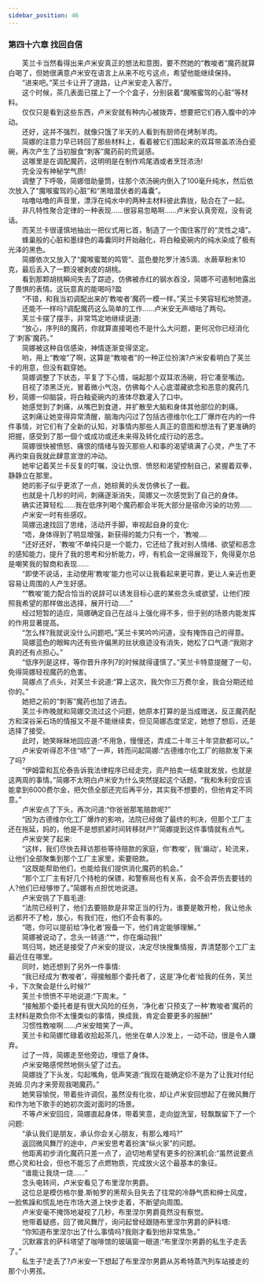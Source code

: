 ```yaml
---
sidebar_position: 46
---
```

### 第四十六章 找回自信  


　　芙兰卡当然看得出来卢米安真正的想法和意图，要不然她的“教唆者”魔药就算白喝了，但她很满意卢米安在语言上从来不吃亏这点，希望他能继续保持。  
　　“进来吧。”芙兰卡让开了道路，让卢米安走入客厅。  
　　这个时候，茶几表面已摆上了一个个盒子，分别装着“魔喉蜜驾的心脏”等材料。  
　　仅仅只是看到这些东西，卢米安就有种内心被拨弄，想要把它们吞入腹中的冲动。  
　　还好，这并不强烈，就像只饿了半天的人看到有厨师在烤制羊肉。  
　　简娜的注意力早已转回了那些材料上，看着被它们围起来的双耳带盖浓汤白瓷碗，再次产生了当初服食“刺客”魔药前的荒诞感。  
　　这哪里是在调配魔药，这明明是在制作鸡尾酒或者烹饪浓汤!  
　　完全没有神秘学气质!  
　　调整了下呼吸，简娜借助量筒，往那个浓汤碗内倒入了100毫升纯水，然后依次放入了“魔喉蜜驾的心脏”和“黑暗潜伏者的毒囊”。  
　　咕噜咕噜的声音里，漂浮在纯水中的两种主材料彼此靠拢，贴合在了一起。  
　　非凡特性聚合定律的一种表现……很容易忽略啊……卢米安认真旁观，没有说话。  
　　而芙兰卡很谨慎地抽出一把仪式用匕首，制造了一个围住客厅的“灵性之墙”。  
　　蜂巢般的心脏和墨绿色的毒囊同时开始融化，将白釉瓷碗内的纯水染成了极有光泽的黑色。  
　　简娜依次又放入了“魔喉蜜鹫的鸣管”、蓝色曼陀罗汁液5滴、水蕨草粉末10克，最后丢入了一颗没被剥皮的胡桃。  
　　看到那颗胡桃瞬间失去了踪迹，仿佛被赤红的钢水吞没，简娜不可遏制地露出了畏惧的表情。这玩意真的能喝吗?盈  
　　“不错，和我当初调配出来的'教唆者’魔药一模一样。”芙兰卡笑容轻松地赞道。  
　　还能不一样吗?调配魔药这么简单的工作……卢米安无声嘀咕了两句。  
　　芙兰卡摆了摆手，非常笃定地继续说道:  
　　“放心，序列8的魔药，你就算直接喝也不是什么大问题，更何况你已经消化了'刺客’魔药。”  
　　简娜被这种自信感染，神情逐渐变得坚定。  
　　哟，用上“教唆”了啊，这算是“教唆者”的一种正位扮演?卢米安看明白了芙兰卡的用意，但没有戳穿她。  
　　简娜调整了下状态，平复了下心情，端起那个双耳浓汤碗，将它凑至嘴边。  
　　目视了漆黑泛光，冒着微小气泡，仿佛每个人心底潜藏欲念和恶意的魔药几秒，简娜一仰脑袋，将白釉瓷碗内的液体尽数灌入了口中。  
　　她感觉到了刺痛，从嘴巴到食道，并扩散至大脑和身体其他部位的刺痛。  
　　这刺痛让她变得异常清醒，脑海内闪过了包括古德维尔化工厂爆炸在内的一件件事情，对它们有了全新的认知，对事情内那些人真正的意图和想法有了更准确的把握，感受到了那一個个或成功或还未来得及转化成行动的恶念。  
　　简娜很快被愤怒、痛恨的情绪与毁灭那些人和事的渴望填满了心灵，产生了不再约束自我就此肆意宣泄的冲动。  
　　她牢记着芙兰卡反复的叮嘱，没让仇恨、愤怒和渴望控制自己，紧握着双拳，静静立在那里。  
　　她的影子似乎更浓了一点，她棕黄的头发仿佛长了一截。  
　　也就是十几秒的时间，刺痛逐渐消失，简娜又一次感觉到了自己的身体。  
　　确实还算轻松……我在低序列喝个魔药都会半死大部分是宿命污染的功劳……  
　　卢米安一时有些感叹。  
　　简娜迅速找回了思绪，活动开手脚，审视起自身的变化:  
　　“唔，身体得到了明显增强，新获得的能力只有一个，'教唆….  
　　“还好还好，'教唆’不单纯只是一个能力，它还给了我对别人情绪、欲望和恶念的感知能力，提升了我的思考和分析能力，哼，有机会一定得展现下，免得夏尔总是嘲笑我的智商和表现……  
　　“即使不说话，主动使用'教唆’能力也可以让我看起来更可靠，更让人亲近也更容易让周围的人产生好感。  
　　““教唆’能力配合恰当的说辞可以诱发目标心底的某些念头或欲望，让他们按照我希望的那样做出选择，展开行动……”  
　　经过短暂的适应，简娜确定自己在战斗上强化得不多，但于别的场景内能发挥的作用显著提高。  
　　“怎么样?我就说没什么问题吧。”芙兰卡笑吟吟问道，没有掩饰自己的得意。  
　　简娜蓝色的眼眸内还有些许偏黑的丝状痕迹没有消失，她松了口气道:“我刚才真的还有点担心。”  
　　“低序列是这样，等你晋升序列7的时候就得谨慎了。”芙兰卡特意提醒了一句，免得简娜轻视魔药的危害。  
　　简娜点了点头，对芙兰卡说道:“算上这次，我欠你三万费尔金，我会分期还给你的。”  
　　她把之前的“刺客”魔药也加了进去。  
　　芙兰卡昨晚就和简娜交流过这个问题，她原本打算的是当成赠送，反正魔药配方和深谷采石场的情报又不是不能继续卖，但见简娜态度坚定，她想了想后，还是选择了接受。  
　　此时，她笑眯眯地回应道:“不用急，慢慢还，弄成二十年三十年贷款都可以。”  
　　卢米安听得忍不住“啧”了一声，转而问起简娜:“古德维尔化工厂的赔款发下来了吗?  
　　“伊姆雷和瓦伦泰告诉我法律程序已经走完，资产拍卖一结束就发放，也就是这两周的事情。”简娜不太明白卢米安为什么突然提起这个话题，“我和朱利安应该能拿到6000费尔金，把欠债全部还完后再平分，其实我不想要的，但他肯定不同意。”  
　　卢米安点了下头，再次问道:“你爸爸那笔赔款呢?”  
　　“因为古德维尔化工厂爆炸的影响，法院已经做了最终的判决，但那个工厂主还在拖延，妈的，他是不是想抓紧时间转移财产?”简娜提到这件事情就有点气。  
　　卢米安笑了起来:  
　　“这样，我们尽快去拜访那些等待赔款的家庭，你'教唆’，我'煽动’，轮流来，让他们全部聚集到那个工厂主家里，索要赔款。  
　　“这既能帮助他们，也能给我们提供消化魔药的机会。”  
　　“那个工厂主有好几个持枪的保镖，和警察局也有关系，会不会弄伤去要钱的人?他们已经够惨了。”简娜有点担忧地说道。  
　　卢米安挑了下眉毛道:  
　　“法院已经判了，他们去要赔款是非常正当的行为，谁要是敢开枪，我让他永远都开不了枪，放心，有我们在，他们不会有事的。  
　　“嗯，你可以提前给'净化者’报备一下，他们肯定能够理解。”  
　　简娜被说动了，念头一转道:“艹，你在煽动我!”  
　　骂归骂，她还是接受了卢米安的提议，决定尽快搜集情报，弄清楚那个工厂主最近住在哪里。  
　　同时，她还想到了另外一件事情:  
　　“我已经成为'教唆者’，得接触那个委托者了，这是'净化者’给我的任务，芙兰卡，下次聚会是什么时候?”  
　　芙兰卡愤愤不平地说道:“下周末。“  
　　“接触那个委托者是有很大风险的任务，'净化者’只预支了一种'教唆者’魔药的主材料是欺负你不太懂类似的事情，换成我，肯定会要更多的报酬!”  
　　习惯性教唆啊……卢米安暗笑了一声。  
　　芙兰卡和简娜忙碌着收拾起茶几，他坐在单人沙发上，一动不动，很是令人嫌弃。  
　　过了一阵，简娜走至他旁边，埋低了身体。  
　　卢米安略感愕然地侧头望了过去。  
　　简娜拢了下头发，勾起嘴角，低声笑道:“我现在能确定伱不是为了让我对付纪尧姆.贝内才来旁观我喝魔药。”  
　　她笑容愉悦，带着些许调侃，虽然没有化妆，却让卢米安回想起了在微风舞厅和作为地下歌手的她初次面对面时的场景。  
　　不等卢米安回应，简娜直起身体，带着笑意，走向盥洗室，轻飘飘留下了一个问题:  
　　“承认我们是朋友，承认你会关心朋友，有那么难吗?”  
　　返回微风舞厅的途中，卢米安思考着扮演“纵火家”的问题。  
　　他距离初步消化魔药只差一点了，迫切地希望有更多的扮演机会:“虽然说要点燃心灵和社会，但也不能忘了点燃物质，完成放火这个最基本的象征。  
　　“谁能让我烧一烧……”  
　　念头电转间，卢米安看见了布里涅尔男爵。  
　　这位总是模仿格尔曼.斯帕罗的黑帮头目失去了往常的冷静气质和绅士风度，一脸焦躁和慌乱地在市场大道上快步走着，不断望向周围。  
　　卢米安毫不掩饰地凝视了几秒，布里涅尔男爵竟然没有察觉。  
　　他带着疑惑，回了微风舞厅，询问起曾经跟随布里涅尔男爵的萨科塔:  
　　“你知道布里涅尔出了什么事情吗?我刚才看到他非常焦急。”  
　　沉默寡言的萨科塔望了咖啡馆的玻璃窗一眼道:“布里涅尔男爵的私生子走丢了。”  
　　私生子?走丢了?卢米安一下想起了布里涅尔男爵从苏希特蒸汽列车站接走的那个小男孩。  
